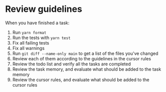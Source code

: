 # Review guidelines

When you have finished a task:

1. Run `yarn format`
2. Run the tests with `yarn test`
3. Fix all failing tests
4. Fix all warnings
5. Run `git diff --name-only main` to get a list of the files you've changed
6. Review each of them according to the guidelines in the cursor rules
7. Review the todo list and verify all the tasks are completed
8. Review the task memory, and evaluate what should be added to the task memory
9. Review the cursor rules, and evaluate what should be added to the cursor rules
